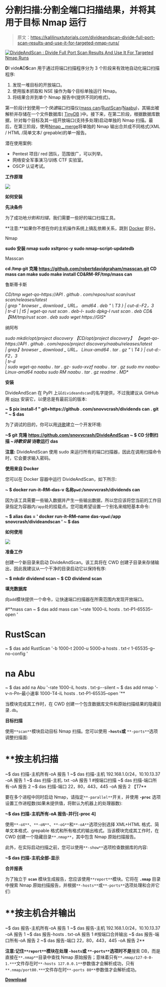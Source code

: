 # 分割扫描:分割全端口扫描结果，并将其用于目标 Nmap 运行

> 原文：<https://kalilinuxtutorials.com/divideandscan-divide-full-port-scan-results-and-use-it-for-targeted-nmap-runs/>

[![DivideAndScan : Divide Full Port Scan Results And Use It For Targeted Nmap Runs](img/ef25a33b06f0534c0ea277b580e19aea.png "DivideAndScan : Divide Full Port Scan Results And Use It For Targeted Nmap Runs")](https://1.bp.blogspot.com/-5Yf8n_TlAfo/YLsoG3xiddI/AAAAAAAAJUo/TNdxYWt4qhgJmrJPx6W_0Ky45NOtGSEeQCLcBGAsYHQ/s728/DivideAndScan%25281%2529.png)

**D**I vide**A**D**S**can 用于通过将端口扫描程序分为 3 个阶段来有效地自动化端口扫描程序:

1.  发现一堆目标的开放端口。
2.  使用版本抓取和 NSE 操作为每个目标单独运行 Nmap。
3.  将结果合并到单个 Nmap 报告中(提供不同的格式)。

第一阶段计划使用一个*快速*端口扫描仪([mass can](https://github.com/robertdavidgraham/masscan)/[RustScan](https://github.com/RustScan/RustScan)/[Naabu](https://github.com/projectdiscovery/naabu))，其输出被解析并存储在一个文件数据库( [TinyDB](https://github.com/msiemens/tinydb) )中。接下来，在第二阶段，根据数据库数据，针对每个目标及其一组开放端口(支持多处理)启动单独的 Nmap 扫描。最后，在第三阶段，使用[Nmap _ merge](https://github.com/CBHue/nMap_Merger)将单独的 Nmap 输出合并成不同格式(XML / HTML /简单文本/ grepable)的单一报告。

潜在使用案例:

*   Pentest 项目/ red 团队，范围很广，可以列举。
*   网络安全军事演习/训练 CTF 实验室。
*   OSCP 认证考试。

**工作原理**

![](img/ee528868d8d38fc72b4b647bb856f8e7.png)

**如何安装**

**先决条件**

为了成功地*分割和扫描*，我们需要一些好的端口扫描工具。

**注意:**如果你不想在你的主机操作系统上搞乱依赖关系，跳到 [Docker](https://github.com/snovvcrash/DivideAndScan#using-from-docker) 部分。

Nmap

**sudo 安装 nmap sudo xsltproc-y
sudo nmap–script-updatedb**

Masscan

**cd /tmp
git 克隆 https://github.com/robertdavidgraham/masscan.git
CD mass can
make
sudo make install
CD&RM-RF/tmp/mass can**

鲁斯蒂卡斯

**CD/tmp
wget-qo-https://API . github . com/repos/rust scan/rust scan/releases/latest \
| grep " browser _ download _ URL。* amd64 . deb " \ T3 } | cut-d:-F2，3 \
| tr-d \ | t5 | wget-qo rust scan . deb-I-
sudo dpkg-I rust scan . deb
CD&【RM/tmp/rust scan . deb
sudo wget https://GIS**

纳阿布

**sudo mkdir/opt/project discovery
【CD/opt/project discovery】
【wget-qo-https://API . github . com/repos/project discovery/naabu/releases/latest \
| grep】browser _ download _ URL。* Linux-amd64 . tar . gz " \ T4 } | cut-d:-F2，3 \
| tr-d \
| sudo wget-qo naabu . tar . gz-
sudo-xvzf naabu . tar . gz
sudo mv naabu-Linux-amd64 naabu
sudo RM naabu . tar . gz readme . MD**

**安装**

DivideAndScan 在 PyPI 上以`divideandscan`的名字提供，不过我建议从 GitHub 用 [pipx](https://github.com/pipxproject/pipx) 安装它，以便总是有最前沿的版本:

**~ $ pix install-f " git+https://github . com/snovvcrash/dividends can . git "
~ $ das**

为了调试的目的，你可以用[诗歌](https://github.com/python-poetry/poetry)建立一个开发环境:

**~$ git 克隆 https://github.com/snovvcrash/DivideAndScan
~ $ CD 分割扫描
~$诗歌安装
~$诗歌运行 das**

**注意:** DivideAndScan 使用 sudo 来运行所有的端口扫描器，因此在调用扫描命令时，它会要求输入密码。

**使用来自 Docker**

您可以在 Docker 容器中运行 DivideAndScan，如下所示:

**~ $ docker run-it–RM–das-v 名称`pwd`:/snovvcrash/dividends can**

因为该工具需要一些输入数据并产生一些输出数据，所以您应该将您当前的工作目录指定为容器内`/app`处的挂载点。您可能希望设置一个别名来缩短基本命令:

**~ $ alias das = ' docker run-it–RM–name das-v`pwd`:/app snovcrash/divideandscan '
~ $ das**

**如何使用**

![](img/a0be9883d92d887a102e8d7227409706.png)

**准备工作**

创建一个新目录来启动 DivideAndScan。该工具将在 CWD 创建子目录来存储输出，因此我建议从一个干净的目录启动它以保持有序:

**~ $ mkdir dividend scan
~ $ CD dividend scan**

**填充数据库**

向`add`模块提供一个命令，让快速端口扫描器在所需范围内发现开放端口。

#**mass can
~ $ das add mass can '–rate 1000-iL hosts . txt-P1-65535–open '
# RustScan
~ $ das add RustScan '-b 1000-t 2000-u 5000-a hosts . txt-r 1-65535-g–no-config '
# na Abu
~ $ das add na Abu '-rate 1000-iL hosts . txt-p--silent
~ $ das add nmap '-v-n-Pn–最小速率 1000-T4-iL hosts . txt-P1-65535–open '**

当模块完成其工作时，在 CWD 创建一个包含数据库文件和原始扫描结果的隐藏目录`.db`。

**目标扫描**

使用`**scan**`模块启动目标 Nmap 扫描。您可以使用 **`-hosts`或** `**-ports**`选项调整扫描面:

# **按主机扫描
~$ das 扫描-主机所有-oA 报告 1
~$ das 扫描-主机 192.168.1.0/24，10.10.13.37 -oA 报告 1
~$ das 扫描-主机. txt -oA 报告 1
#按端口扫描
~$ das 扫描-端口所有-oA 报告 2
~$ das 扫描-端口 22，80，443，445 -oA 报告 2 【T7**

要在多个进程中同时启动 Nmap，请指定`**-parallel**`开关，并使用 **`-proc`** 选项设置工作进程数(如果未提供值，将默认为机器上的处理器数):

**~$ das 扫描-主机所有-oA 报告-并行[-proc 4]**

使用`**-oX**`、`**-oN**`、`**-oG**`和`**-oA**`选项分别选择 XML+HTML 格式、简单文本格式、grepable 格式和所有格式的输出格式。当该模块完成其工作时，在 CWD 创建一个隐藏目录`**.nmap**`，其中包含 Nmap 原始扫描报告。

此外，在实际启动扫描之前，您可以使用`**-show**`选项检查数据库的内容:

**~$ das 扫描-主机全部-显示**

**合并报表**

为了独立于 **`scan`** 模块生成报告，您应该使用`**report**`模块。它将在 **`.nmap`** 目录中搜索 Nmap 原始扫描报告，并根据`**-hosts**`或`**-ports**`选项处理和合并它们:

# **按主机合并输出
~$ das 报告-主机所有-oA 报告 1
~$ das 报告-主机 192.168.1.0/24，10.10.13.37 -oA 报告 1
~$ das 报告-hosts . txt-oA 报告 1
#按端口合并输出
~$ das 报告-端口所有-oA 报告 2
~$ das 报告-端口 22，80，443，445 -oA 报告 2**

**注意:**记住`**report**`模块在处理 **`-hosts`或** `**-ports**`选项时**不是**搜索 DB，而是直接在`**.nmap**`目录中查找 Nmap 原始报告；意味着只有`**.nmap/127-0-0-1.***`文件存在时`**-hosts 127.0.0.1**`参数值才会解析成功，只有`**.nmap/port80.***`文件存在时`**-ports 80**`参数值才会解析成功。

[**Download**](https://github.com/snovvcrash/DivideAndScan)